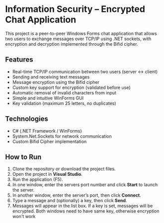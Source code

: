 # Information Security – Encrypted Chat Application

This project is a peer-to-peer Windows Forms chat application that allows two users to exchange messages over TCP/IP using .NET sockets, with encryption and decryption implemented through the Bifid cipher.

## Features

- Real-time TCP/IP communication between two users (server ↔ client)
- Sending and receiving text messages
- Message encryption using the Bifid cipher
- Custom key support for encryption (validated before use)
- Automatic removal of invalid characters from input
- Simple and intuitive WinForms GUI
- Key validation (maximum 25 letters, no duplicates)

## Technologies

- C# (.NET Framework / WinForms)
- System.Net.Sockets for network communication
- Custom Bifid Cipher implementation

## How to Run

1. Clone the repository or download the project files.
2. Open the project in **Visual Studio**.
3. Run the application (F5).
4. In one window, enter the servers port number and click **Start** to launch the server.
5. In another window, enter the server’s port, then click **Connect**.
6. Type a message and (optionally) a key, then click **Send**.
7. Messages will appear in the list box. If a key is set, messages will be encrypted. Both windows need to have same key, otherwise encryption won't work

